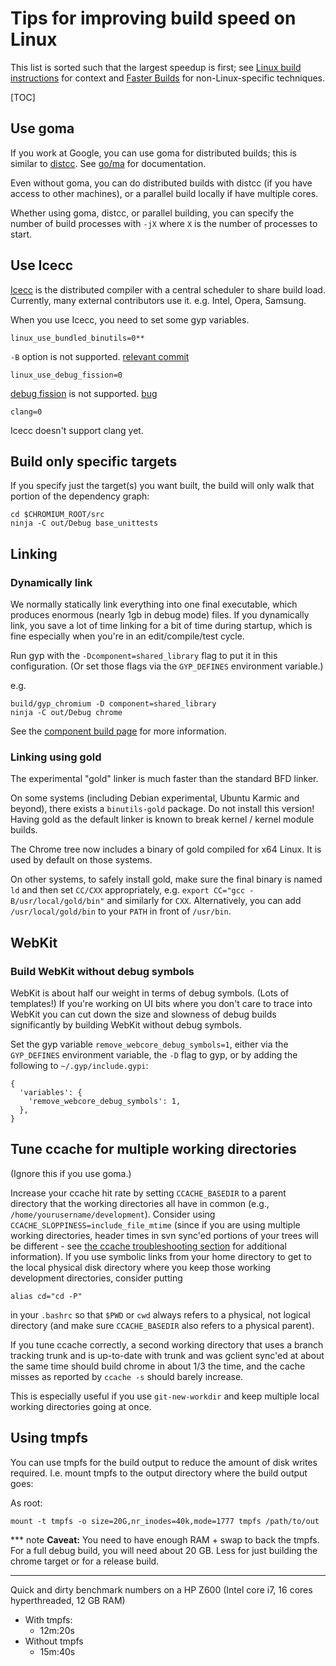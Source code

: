 # Tips for improving build speed on Linux

This list is sorted such that the largest speedup is first; see
[Linux build instructions](linux_build_instructions.md) for context and
[Faster Builds](common_build_tasks.md) for non-Linux-specific techniques.

[TOC]

## Use goma

If you work at Google, you can use goma for distributed builds; this is similar
to [distcc](http://en.wikipedia.org/wiki/Distcc). See [go/ma](http://go/ma) for
documentation.

Even without goma, you can do distributed builds with distcc (if you have access
to other machines), or a parallel build locally if have multiple cores.

Whether using goma, distcc, or parallel building, you can specify the number of
build processes with `-jX` where `X` is the number of processes to start.

## Use Icecc

[Icecc](https://github.com/icecc/icecream) is the distributed compiler with a
central scheduler to share build load. Currently, many external contributors use
it. e.g. Intel, Opera, Samsung.

When you use Icecc, you need to set some gyp variables.

    linux_use_bundled_binutils=0**

`-B` option is not supported.
[relevant commit](https://github.com/icecc/icecream/commit/b2ce5b9cc4bd1900f55c3684214e409fa81e7a92)

    linux_use_debug_fission=0

[debug fission](http://gcc.gnu.org/wiki/DebugFission) is not supported.
[bug](https://github.com/icecc/icecream/issues/86)

    clang=0

Icecc doesn't support clang yet.

## Build only specific targets

If you specify just the target(s) you want built, the build will only walk that
portion of the dependency graph:

    cd $CHROMIUM_ROOT/src
    ninja -C out/Debug base_unittests

## Linking

### Dynamically link

We normally statically link everything into one final executable, which produces
enormous (nearly 1gb in debug mode) files. If you dynamically link, you save a
lot of time linking for a bit of time during startup, which is fine especially
when you're in an edit/compile/test cycle.

Run gyp with the `-Dcomponent=shared_library` flag to put it in this
configuration.  (Or set those flags via the `GYP_DEFINES` environment variable.)

e.g.

    build/gyp_chromium -D component=shared_library
    ninja -C out/Debug chrome

See the
[component build page](http://www.chromium.org/developers/how-tos/component-build)
for more information.

### Linking using gold

The experimental "gold" linker is much faster than the standard BFD linker.

On some systems (including Debian experimental, Ubuntu Karmic and beyond), there
exists a `binutils-gold` package. Do not install this version! Having gold as
the default linker is known to break kernel / kernel module builds.

The Chrome tree now includes a binary of gold compiled for x64 Linux. It is used
by default on those systems.

On other systems, to safely install gold, make sure the final binary is named
`ld` and then set `CC/CXX` appropriately, e.g.
`export CC="gcc -B/usr/local/gold/bin"` and similarly for `CXX`. Alternatively,
you can add `/usr/local/gold/bin` to your `PATH` in front of `/usr/bin`.

## WebKit

### Build WebKit without debug symbols

WebKit is about half our weight in terms of debug symbols. (Lots of templates!)
If you're working on UI bits where you don't care to trace into WebKit you can
cut down the size and slowness of debug builds significantly by building WebKit
without debug symbols.

Set the gyp variable `remove_webcore_debug_symbols=1`, either via the
`GYP_DEFINES` environment variable, the `-D` flag to gyp, or by adding the
following to `~/.gyp/include.gypi`:

```
{
  'variables': {
    'remove_webcore_debug_symbols': 1,
  },
}
```

## Tune ccache for multiple working directories

(Ignore this if you use goma.)

Increase your ccache hit rate by setting `CCACHE_BASEDIR` to a parent directory
that the working directories all have in common (e.g.,
`/home/yourusername/development`). Consider using
`CCACHE_SLOPPINESS=include_file_mtime` (since if you are using multiple working
directories, header times in svn sync'ed portions of your trees will be
different - see
[the ccache troubleshooting section](http://ccache.samba.org/manual.html#_troubleshooting)
for additional information). If you use symbolic links from your home directory
to get to the local physical disk directory where you keep those working
development directories, consider putting

    alias cd="cd -P"

in your `.bashrc` so that `$PWD` or `cwd` always refers to a physical, not
logical directory (and make sure `CCACHE_BASEDIR` also refers to a physical
parent).

If you tune ccache correctly, a second working directory that uses a branch
tracking trunk and is up-to-date with trunk and was gclient sync'ed at about the
same time should build chrome in about 1/3 the time, and the cache misses as
reported by `ccache -s` should barely increase.

This is especially useful if you use `git-new-workdir` and keep multiple local
working directories going at once.

## Using tmpfs

You can use tmpfs for the build output to reduce the amount of disk writes
required. I.e. mount tmpfs to the output directory where the build output goes:

As root:

    mount -t tmpfs -o size=20G,nr_inodes=40k,mode=1777 tmpfs /path/to/out

*** note
**Caveat:** You need to have enough RAM + swap to back the tmpfs. For a full
debug build, you will need about 20 GB. Less for just building the chrome target
or for a release build.
***

Quick and dirty benchmark numbers on a HP Z600 (Intel core i7, 16 cores
hyperthreaded, 12 GB RAM)

*   With tmpfs:
    *   12m:20s
*   Without tmpfs
    *   15m:40s
